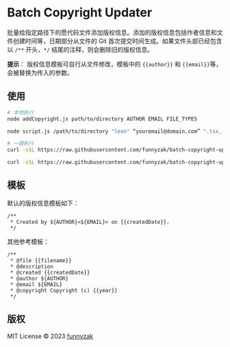 # Batch Copyright Updater

批量给指定路径下的愿代码文件添加版权信息。添加的版权信息包括作者信息和文件创建时间等，日期部分从文件的 Git 首次提交时间生成。如果文件头部已经包含以 `/**` 开头，`*/` 结尾的注释，则会删除旧的版权信息。

**提示**： 版权信息模板可自行从文件修改，模板中的 `{{author}}` 和 `{{email}}`等，会被替换为传入的参数。

## 使用

```bash
# 本地执行
node addCopyright.js path/to/directory AUTHOR EMAIL FILE_TYPES

node script.js /path/to/directory "leon" “youremail@domain.com” ".tsx,.ts" 

# 一键执行
curl -sSL https://raw.githubusercontent.com/funnyzak/batch-copyright-updater/main/addCopyright.js | node /dev/stdin BASE_PATH AUTHOR FILE_TYPES COPYRIGHT_TEMPLATE

curl -sSL https://raw.githubusercontent.com/funnyzak/batch-copyright-updater/main/addCopyright.js | node /dev/stdin /path/to/directory "leon" “youremail@domain.com” ".tsx,.ts" 
```

## 模板

默认的版权信息模板如下：

```plain
/**
 * Created by ${AUTHOR}<${EMAIL}> on {{createdDate}}.
 */

````

其他参考模板：

```plain
/**
 * @file {{filename}}
 * @description 
 * @created {{createdDate}}
 * @author ${AUTHOR}
 * @email ${EMAIL}
 * @copyright Copyright (c) {{year}}
 */
```

## 版权

MIT License © 2023 [funnyzak](https://github.com/funnyzak)